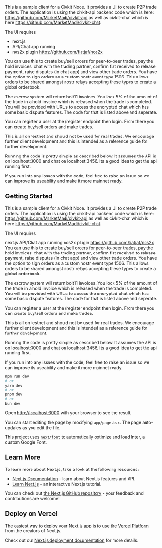 This is a sample client for a Civkit Node. It provides a UI to create P2P trade orders. The application is using the civkit-api backend code which is here: https://github.com/MarketMadi/civkit-api as well as civkit-chat which is here https://github.com/MarketMadi/civkit-chat.

The UI requires 
- next.js
- API/Chat app running
- nos2x plugin https://github.com/fiatjaf/nos2x

You can use this to create buy/sell orders for peer-to-peer trades, pay the hold invoices, chat with the trading partner, confirm fiat received to release payment, raise disputes (in chat app) and view other trade orders. You have the option to sign orders as a custom nostr event type 1506. This allows orders to be shared amongst nostr relays accepting these types to create a global orderbook. 

The escrow system will return bolt11 invoices. You lock 5% of the amount of the trade in a hold invoice which is released when the trade is completed. You will be provided with URL's to access the encrypted chat which has some basic dispute features. The code for that is listed above and seperate. 

You can register a user at the /register endpoint then login. From there you can create buy/sell orders and make trades.

This is all on testnet and should not be used for real trades. We encourage further client development and this is intended as a reference guide for further development. 

Running the code is pretty simple as described below. It assumes the API is on localhost:3000 and chat on localhost:3456. Its a good idea to get the api running first. 

If you run into any issues with the code, feel free to raise an issue so we can improve its useability and make it more mainnet ready.

## Getting Started

This is a sample client for a Civkit Node. It provides a UI to create P2P trade orders. The application is using the civkit-api backend code which is here: https://github.com/MarketMadi/civkit-api as well as civkit-chat which is here https://github.com/MarketMadi/civkit-chat.

The UI requires

next.js
API/Chat app running
nos2x plugin https://github.com/fiatjaf/nos2x
You can use this to create buy/sell orders for peer-to-peer trades, pay the hold invoices, chat with the trading partner, confirm fiat received to release payment, raise disputes (in chat app) and view other trade orders. You have the option to sign orders as a custom nostr event type 1506. This allows orders to be shared amongst nostr relays accepting these types to create a global orderbook.

The escrow system will return bolt11 invoices. You lock 5% of the amount of the trade in a hold invoice which is released when the trade is completed. You will be provided with URL's to access the encrypted chat which has some basic dispute features. The code for that is listed above and seperate.

You can register a user at the /register endpoint then login. From there you can create buy/sell orders and make trades.

This is all on testnet and should not be used for real trades. We encourage further client development and this is intended as a reference guide for further development.

Running the code is pretty simple as described below. It assumes the API is on localhost:3000 and chat on localhost:3456. Its a good idea to get the api running first.

If you run into any issues with the code, feel free to raise an issue so we can improve its useability and make it more mainnet ready.


```bash
npm run dev
# or
yarn dev
# or
pnpm dev
# or
bun dev
```

Open [http://localhost:3000](http://localhost:3000) with your browser to see the result.

You can start editing the page by modifying `app/page.tsx`. The page auto-updates as you edit the file.

This project uses [`next/font`](https://nextjs.org/docs/basic-features/font-optimization) to automatically optimize and load Inter, a custom Google Font.

## Learn More

To learn more about Next.js, take a look at the following resources:

- [Next.js Documentation](https://nextjs.org/docs) - learn about Next.js features and API.
- [Learn Next.js](https://nextjs.org/learn) - an interactive Next.js tutorial.

You can check out [the Next.js GitHub repository](https://github.com/vercel/next.js/) - your feedback and contributions are welcome!

## Deploy on Vercel

The easiest way to deploy your Next.js app is to use the [Vercel Platform](https://vercel.com/new?utm_medium=default-template&filter=next.js&utm_source=create-next-app&utm_campaign=create-next-app-readme) from the creators of Next.js.

Check out our [Next.js deployment documentation](https://nextjs.org/docs/deployment) for more details.
